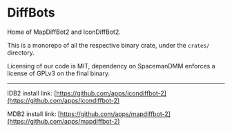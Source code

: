 # DiffBots

Home of MapDiffBot2 and IconDiffBot2.

This is a monorepo of all the respective binary crate, under the `crates/` directory.

Licensing of our code is MIT, dependency on SpacemanDMM enforces a license of GPLv3 on the final binary.

---

IDB2 install link: [https://github.com/apps/icondiffbot-2](https://github.com/apps/icondiffbot-2)

MDB2 install link: [https://github.com/apps/mapdiffbot-2](https://github.com/apps/mapdiffbot-2)
